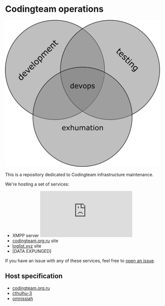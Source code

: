 Codingteam operations
=====================

[![Schematic][schematic]][devops]

This is a repository dedicated to Codingteam infrastructure maintenance.

We're hosting a set of services:

- XMPP server [![xmpp.net score][badge-xmpp.net]][xmpp.net]
- [codingteam.org.ru][] site
- [loglist.xyz][] site
- [DATA EXPUNGED]

If you have an issue with any of these services, feel free to [open an
issue][issues].

Host specification
------------------

- [codingteam.org.ru][hosts/ctor]
- [cthulhu-3][hosts/cthulhu-3]
- [omnissiah][hosts/omnissiah]

[hosts/ctor]: ctor/Host.md
[hosts/cthulhu-3]: cthulhu-3/Host.md
[hosts/omnissiah]: omnissiah/Host.md
[schematic]: docs/devops.png

[codingteam.org.ru]: https://codingteam.org.ru
[devops]: https://ru.wikipedia.org/wiki/DevOps
[issues]: https://github.com/codingteam/devops/issues
[loglist.xyz]: https://loglist.xyz
[xmpp.net]:  https://xmpp.net/result.php?domain=codingteam.org.ru&type=client

[badge-xmpp.net]: https://xmpp.net/badge.php?domain=codingteam.org.ru
